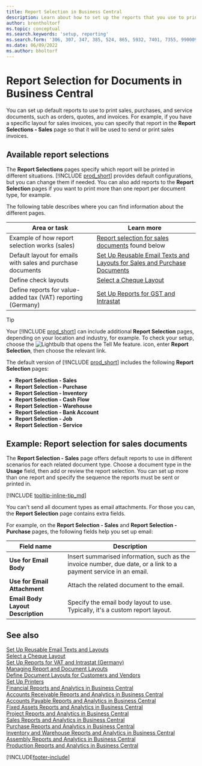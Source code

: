 ```yaml
---
title: Report Selection in Business Central
description: Learn about how to set up the reports that you use to print various types of documents in Business Central.
author: brentholtorf
ms.topic: conceptual
ms.search.keywords: 'setup, reporting'
ms.search.form: '306, 307, 347, 385, 524, 865, 5932, 7401, 7355, 99000917'
ms.date: 06/09/2022
ms.author: bholtorf
---
```

# Report Selection for Documents in Business Central

You can set up default reports to use to print sales, purchases, and service documents, such as orders, quotes, and invoices. For example, if you have a specific layout for sales invoices, you can specify that report in the **Report Selections - Sales** page so that it will be used to send or print sales invoices.  

## Available report selections

The **Report Selections** pages specify which report will be printed in different situations. [!INCLUDE [prod_short](includes/prod_short.md)] provides default configurations, but you can change them if needed. You can also add reports to the **Report Selection** pages if you want to print more than one report per document type, for example. 

The following table describes where you can find information about the different pages.  

|Area or task  |Learn more|
|--------------|----------|
|Example of how report selection works (sales)|[Report selection for sales documents](#example-report-selection-for-sales-documents) found below|
|Default layout for emails with sales and purchase documents  |[Set Up Reusable Email Texts and Layouts for Sales and Purchase Documents](admin-how-setup-email.md#set-up-reusable-email-texts-and-layouts) |
|Define check layouts     |[Select a Cheque Layout](finance-how-define-check-layouts.md) |
|Define reports for value-added tax (VAT) reporting (Germany)|[Set Up Reports for GST and Intrastat](LocalFunctionality/Germany/how-to-set-up-reports-for-vat-and-intrastat.md) |

> [!TIP]
> Your [!INCLUDE [prod_short](includes/prod_short.md)] can include additional **Report Selection** pages, depending on your location and industry, for example. To check your setup, choose the ![Lightbulb that opens the Tell Me feature.](media/ui-search/search_small.png "Tell me what you want to do") icon, enter **Report Selection**, then choose the relevant link.

The default version of [!INCLUDE [prod_short](includes/prod_short.md)] includes the following **Report Selection** pages:

* **Report Selection - Sales**  
* **Report Selection - Purchase**  
* **Report Selection - Inventory**  
* **Report Selection - Cash Flow**  
* **Report Selection - Warehouse**  
* **Report Selection - Bank Account**  
* **Report Selection - Job**  
* **Report Selection - Service**

## Example: Report selection for sales documents

The **Report Selection - Sales** page offers default reports to use in different scenarios for each related document type. Choose a document type in the **Usage** field, then add or review the report selection. You can set up more than one report and specify the sequence the reports must be sent or printed in.  

[!INCLUDE [tooltip-inline-tip_md](includes/tooltip-inline-tip_md.md)]

You can't send all document types as email attachments. For those you can, the **Report Selection** page contains extra fields.  

For example, on the **Report Selection - Sales** and **Report Selection - Purchase** pages, the following fields help you set up email:

|Field name |Description  |
|-----------|-------------|
|**Use for Email Body**| Insert summarised information, such as the invoice number, due date, or a link to a payment service in an email.        |
|**Use for Email Attachment**| Attach the related document to the email.|
|**Email Body Layout Description**|Specify the email body layout to use. Typically, it's a custom report layout. |

## See also

[Set Up Reusable Email Texts and Layouts](admin-how-setup-email.md#set-up-reusable-email-texts-and-layouts)  
[Select a Cheque Layout](finance-how-define-check-layouts.md)  
[Set Up Reports for VAT and Intrastat (Germany)](LocalFunctionality/Germany/how-to-set-up-reports-for-vat-and-intrastat.md)  
[Managing Report and Document Layouts](ui-manage-report-layouts.md)  
[Define Document Layouts for Customers and Vendors](ui-define-customer-vendor-document-layouts.md)  
[Set Up Printers](ui-specify-printer-selection-reports.md)  
[Financial Reports and Analytics in Business Central](finance-reports.md)  
[Accounts Receivable Reports and Analytics in Business Central](receivables-reports.md)  
[Accounts Payable Reports and Analytics in Business Central](payables-reports.md)  
[Fixed Assets Reports and Analytics in Business Central](fa-reports.md)  
[Project Reports and Analytics in Business Central](project-reports.md)  
[Sales Reports and Analytics in Business Central](sales-reports.md)  
[Purchase Reports and Analytics in Business Central](purchase-reports.md)  
[Inventory and Warehouse Reports and Analytics in Business Central](inventory-WMS-reports.md)  
[Assembly Reports and Analytics in Business Central](assembly-reports.md)  
[Production Reports and Analytics in Business Central](production-reports.md)  

[!INCLUDE[footer-include](includes/footer-banner.md)]
